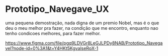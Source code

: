 # Prototipo_Navegave_UX

uma pequena demostração, nada digna de um premio Nobel, mas é o que deu o meu melhor pra fazer, na condição que me encontro, enquanto nao tenho condicoes melhores, para fazer melhor.

https://www.figma.com/file/pgq9LDVGr8LeGJLPDy8NAB/Prototipo_Navegavel?node-id=0%3A1&t=Y4HKt5KgvalseRoX-1

